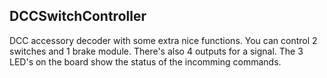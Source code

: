 DCCSwitchController
-------------------

DCC accessory decoder with some extra nice functions. You can control 2 switches and 1 brake module. 
There's also 4 outputs for a signal. The 3 LED's on the board show the status of the incomming commands.

